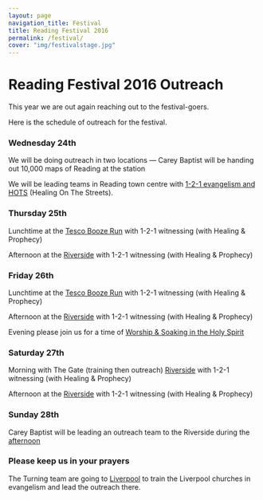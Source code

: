 ```yaml
---
layout: page
navigation_title: Festival
title: Reading Festival 2016
permalink: /festival/
cover: "img/festivalstage.jpg"
---
```


# Reading Festival 2016 Outreach

This year we are out again reaching out to the festival-goers.

Here is the schedule of outreach for the festival.


### Wednesday 24th
We will be doing outreach in two locations — Carey Baptist will be handing out 10,000 maps of Reading at the station

We will be leading teams in Reading town centre with [1-2-1 evangelism and HOTS](http://jesusdiedfor.me/event/festival-town-24ampm.html) (Healing On The Streets).


### Thursday 25th
Lunchtime at the [Tesco Booze Run](http://jesusdiedfor.me/event/festival-booze-run-25am.html) with 1-2-1 witnessing (with Healing & Prophecy)

Afternoon at the [Riverside](http://jesusdiedfor.me/event/festival-riverside-25pm.html) with 1-2-1 witnessing (with Healing & Prophecy)


### Friday 26th
Lunchtime at the [Tesco Booze Run](http://jesusdiedfor.me/event/festival-booze-run-26am.html) with 1-2-1 witnessing (with Healing & Prophecy)

Afternoon at the [Riverside](http://jesusdiedfor.me/event/festival-riverside-26pm.html) with 1-2-1 witnessing (with Healing & Prophecy)

Evening please join us for a time of [Worship & Soaking in the Holy Spirit](http://jesusdiedfor.me/event/Soaking-200816.html)

### Saturday 27th
Morning with The Gate (training then outreach)  [Riverside](http://jesusdiedfor.me/event/turning-training.html) with 1-2-1 witnessing (with Healing & Prophecy)

Afternoon at the [Riverside](http://jesusdiedfor.me/event/festival-riverside-27pm.html) with 1-2-1 witnessing (with Healing & Prophecy)

### Sunday 28th
Carey Baptist will be leading an outreach team to the Riverside during the [afternoon](http://jesusdiedfor.me/event/festival-riverside-28pm.html)

### Please keep us in your prayers
The Turning team are going to [Liverpool](http://jesusdiedfor.me/event/liverpool.html) to train the Liverpool churches in evangelism and lead the outreach there.
